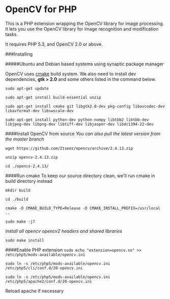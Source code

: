 # OpenCV for PHP

This is a PHP extension wrapping the OpenCV library for image processing. It
lets you use the OpenCV library for image recognition and modification tasks.

It requires PHP 5.3, and OpenCV 2.0 or above.

###Installing

#####Ubuntu and Debian based systems using synaptic package manager

OpenCV uses [cmake](https://cmake.org/ "Cmake.org") build system. We also need to install dev dependencies, **gtk > 2.0** and some others listed in the command below.

`sudo apt-get update`

`sudo apt-get install build-essential unzip`

`sudo apt-get install cmake git libgtk2.0-dev pkg-config libavcodec-dev libavformat-dev libswscale-dev`

`sudo apt-get install python-dev python-numpy libtbb2 libtbb-dev libjpeg-dev libpng-dev libtiff-dev libjasper-dev libdc1394-22-dev`

####Install OpenCV from source
*You can also pull the latest version from the master branch*

`wget https://github.com/Itseez/opencv/archive/2.4.13.zip`

`unzip opencv-2.4.13.zip`

`cd ./opencv-2.4.13/`

####Run cmake
To keep our source directory clean, we'll run cmake in build directory instead

`mkdir build`

`cd ./build`

`cmake -D CMAKE_BUILD_TYPE=Release -D CMAKE_INSTALL_PREFIX=/usr/local ..`

`sudo make -j7`

 *install all opencv opencv2 headers and shared libraries*
 
`sudo make install`

####Enable PHP extension
`sudo echo "extension=opencv.so" >> /etc/php5/mods-available/opencv.ini`

`sudo ln -s /etc/php5/mods-available/opencv.ini /etc/php5/cli/conf.d/20-opencv.ini`

`sudo ln -s /etc/php5/mods-available/opencv.ini /etc/php5/apache2/conf.d/20-opencv.ini`

Reload apache if necessary
